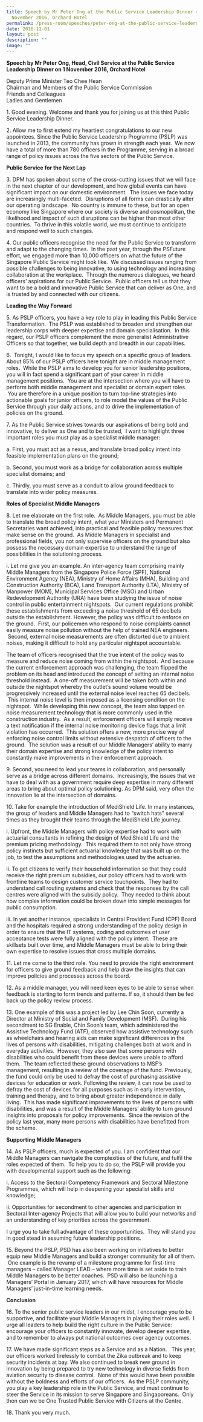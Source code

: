 ```yaml
---
title: Speech by Mr Peter Ong at the Public Service Leadership Dinner on 1
  November 2016, Orchard Hotel
permalink: /press-room/speeches/peter-ong-at-the-public-service-leadership-dinner/
date: 2016-11-01
layout: post
description: ""
image: ""
---
```

**Speech by Mr Peter Ong, Head, Civil Service at the Public Service Leadership Dinner on 1 November 2016, Orchard Hotel**

Deputy Prime Minister Teo Chee Hean  
Chairman and Members of the Public Service Commission  
Friends and Colleagues  
Ladies and Gentlemen  
  
  
1\. Good evening. Welcome and thank you for joining us at this third Public Service Leadership Dinner.   
  
2\. Allow me to first extend my heartiest congratulations to our new appointees. Since the Public Service Leadership Programme (PSLP) was launched in 2013, the community has grown in strength each year.  We now have a total of more than 780 officers in the Programme, serving in a broad range of policy issues across the five sectors of the Public Service.   
  
**Public Service for the Next Lap**

3\. DPM has spoken about some of the cross-cutting issues that we will face in the next chapter of our development, and how global events can have significant impact on our domestic environment.  The issues we face today are increasingly multi-faceted.  Disruptions of all forms can drastically alter our operating landscape.  No country is immune to these, but for an open economy like Singapore where our society is diverse and cosmopolitan, the likelihood and impact of such disruptions can be higher than most other countries.  To thrive in this volatile world, we must continue to anticipate and respond well to such changes.   
  
4\. Our public officers recognise the need for the Public Service to transform and adapt to the changing times.  In the past year, through the PSFuture effort, we engaged more than 10,000 officers on what the future of the Singapore Public Service might look like.  We discussed issues ranging from possible challenges to being innovative, to using technology and increasing collaboration at the workplace.  Through the numerous dialogues, we heard officers’ aspirations for our Public Service.  Public officers tell us that they want to be a bold and innovative Public Service that can deliver as One, and is trusted by and connected with our citizens.   
  
**Leading the Way Forward**

5\. As PSLP officers, you have a key role to play in leading this Public Service Transformation.  The PSLP was established to broaden and strengthen our leadership corps with deeper expertise and domain specialisation.  In this regard, our PSLP officers complement the more generalist Administrative Officers so that together, we build depth and breadth in our capabilities.   
  
6\.  Tonight, I would like to focus my speech on a specific group of leaders. About 85% of our PSLP officers here tonight are in middle management roles.  While the PSLP aims to develop you for senior leadership positions, you will in fact spend a significant part of your career in middle management positions.  You are at the intersection where you will have to perform both middle management and specialist or domain expert roles.  You are therefore in a unique position to turn top-line strategies into actionable goals for junior officers, to role model the values of the Public Service through your daily actions, and to drive the implementation of policies on the ground.  
  
7\. As the Public Service strives towards our aspirations of being bold and innovative, to deliver as One and to be trusted,  I want to highlight three important roles you must play as a specialist middle manager:

a. First, you must act as a nexus, and translate broad policy intent into feasible implementation plans on the ground; 

b. Second, you must work as a bridge for collaboration across multiple specialist domains; and

c. Thirdly, you must serve as a conduit to allow ground feedback to translate into wider policy measures.  

**Roles of Specialist Middle Managers**

8\. Let me elaborate on the first role.  As Middle Managers, you must be able to translate the broad policy intent, what your Ministers and Permanent Secretaries want achieved, into practical and feasible policy measures that make sense on the ground.  As Middle Managers in specialist and professional fields, you not only supervise officers on the ground but also possess the necessary domain expertise to understand the range of possibilities in the solutioning process.

i. Let me give you an example. An inter-agency team comprising mainly Middle Managers from the Singapore Police Force (SPF), National Environment Agency (NEA), Ministry of Home Affairs (MHA), Building and Construction Authority (BCA), Land Transport Authority (LTA), Ministry of Manpower (MOM), Municipal Services Office (MSO) and Urban Redevelopment Authority (URA) have been studying the issue of noise control in public entertainment nightspots.  Our current regulations prohibit these establishments from exceeding a noise threshold of 65 decibels outside the establishment. However, the policy was difficult to enforce on the ground.  First, our policemen who respond to noise complaints cannot easily measure noise pollution without the help of trained NEA engineers.  Second, external noise measurements are often distorted due to ambient noises, making it difficult to hold any particular nightspot accountable.

The team of officers recognised that the true intent of the policy was to measure and reduce noise coming from within the nightspot.  And because the current enforcement approach was challenging, the team flipped the problem on its head and introduced the concept of setting an internal noise threshold instead.  A one-off measurement will be taken both within and outside the nightspot whereby the outlet’s sound volume would be progressively increased until the external noise level reaches 65 decibels.  This internal noise level is then imposed as a licensing condition on the nightspot.  While developing this new concept, the team also tapped on noise measurement technology that is more commonly used in the construction industry.  As a result, enforcement officers will simply receive a text notification if the internal noise monitoring device flags that a limit violation has occurred.  This solution offers a new, more precise way of enforcing noise control limits without extensive despatch of officers to the ground.  The solution was a result of our Middle Managers’ ability to marry their domain expertise and strong knowledge of the policy intent to constantly make improvements in their enforcement approach.

9\. Second, you need to lead your teams in collaboration, and personally serve as a bridge across different domains.  Increasingly, the issues that we have to deal with as a government require deep expertise in many different areas to bring about optimal policy solutioning. As DPM said, very often the innovation lie at the intersection of domains.  
  
10\. Take for example the introduction of MediShield Life. In many instances, the group of leaders and Middle Managers had to “switch hats” several times as they brought their teams through the MediShield Life journey. 

i. Upfront, the Middle Managers with policy expertise had to work with actuarial consultants in refining the design of MediShield Life and the premium pricing methodology.  This required them to not only have strong policy instincts but sufficient actuarial knowledge that was built up on the job, to test the assumptions and methodologies used by the actuaries.  
  
ii. To get citizens to verify their household information so that they could receive the right premium subsidies, our policy officers had to work with frontline teams to design customer service touchpoints.  They had to understand call routing systems and check that the responses by the call centres were aligned with the subsidy policy.  They needed to think about how complex information could be broken down into simple messages for public consumption.   
  
iii. In yet another instance, specialists in Central Provident Fund (CPF) Board and the hospitals required a strong understanding of the policy design in order to ensure that the IT systems, coding and outcomes of user acceptance tests were fully aligned with the policy intent.  These are skillsets built over time, and Middle Managers must be able to bring their own expertise to resolve issues that cross multiple domains.

11\. Let me come to the third role. You need to provide the right environment for officers to give ground feedback and help draw the insights that can improve policies and processes across the board.   
  
12\. As a middle manager, you will need keen eyes to be able to sense when feedback is starting to form trends and patterns. If so, it should then be fed back up the policy review process.   
  
13\. One example of this was a project led by Lee Chin Soon, currently a Director at Ministry of Social and Family Development (MSF).  During his secondment to SG Enable, Chin Soon’s team, which administered the Assistive Technology Fund (ATF), observed how assistive technology such as wheelchairs and hearing aids can make significant differences in the lives of persons with disabilities, mitigating challenges both at work and in everyday activities.  However, they also saw that some persons with disabilities who could benefit from these devices were unable to afford them.  The team reflected these ground observations to MSF’s management, resulting in a review of the coverage of the fund. Previously, the fund could only be used to defray the cost of purchasing assistive devices for education or work. Following the review, it can now be used to defray the cost of devices for all purposes such as in early intervention, training and therapy, and to bring about greater independence in daily living.  This has made significant improvements to the lives of persons with disabilities, and was a result of the Middle Managers’ ability to turn ground insights into proposals for policy improvements.  Since the revision of the policy last year, many more persons with disabilities have benefitted from the scheme. 


**Supporting Middle Managers**

14\. As PSLP officers, much is expected of you. I am confident that our Middle Managers can navigate the complexities of the future, and fulfil the roles expected of them.  To help you to do so, the PSLP will provide you with developmental support such as the following:

i. Access to the Sectoral Competency Framework and Sectoral Milestone Programmes, which will help in deepening your specialist skills and knowledge;   
  
ii. Opportunities for secondment to other agencies and participation in Sectoral Inter-agency Projects that will allow you to build your networks and an understanding of key priorities across the government. 

I urge you to take full advantage of these opportunities.  They will stand you in good stead in assuming future leadership positions.

15\. Beyond the PSLP, PSD has also been working on initiatives to better equip new Middle Managers and build a stronger community for all of them.  One example is the revamp of a milestone programme for first-time managers – called Manager LEAD – where more time is set aside to train Middle Managers to be better coaches.  PSD will also be launching a Managers’ Portal in January 2017, which will have resources for Middle Managers’ just-in-time learning needs.    
  
**Conclusion**  
  
16\. To the senior public service leaders in our midst, I encourage you to be supportive, and facilitate your Middle Managers in playing their roles well.  I urge all leaders to help build the right culture in the Public Service: encourage your officers to constantly innovate, develop deeper expertise, and to remember to always put national outcomes over agency outcomes.    
  
17\. We have made significant steps as a Service and as a Nation.   This year, our officers worked tirelessly to combat the Zika outbreak and to keep security incidents at bay. We also continued to break new ground in innovation by being prepared to try new technology in diverse fields from aviation security to disease control.  None of this would have been possible without the boldness and efforts of our officers.  As the PSLP community, you play a key leadership role in the Public Service, and must continue to steer the Service in its mission to serve Singapore and Singaporeans.  Only then can we be One Trusted Public Service with Citizens at the Centre.  
  
18\. Thank you very much.